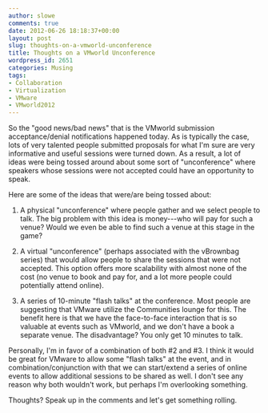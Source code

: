 ```yaml
---
author: slowe
comments: true
date: 2012-06-26 18:18:37+00:00
layout: post
slug: thoughts-on-a-vmworld-unconference
title: Thoughts on a VMworld Unconference
wordpress_id: 2651
categories: Musing
tags:
- Collaboration
- Virtualization
- VMware
- VMworld2012
---
```


So the "good news/bad news" that is the VMworld submission acceptance/denial notifications happened today. As is typically the case, lots of very talented people submitted proposals for what I'm sure are very informative and useful sessions were turned down. As a result, a lot of ideas were being tossed around about some sort of "unconference" where speakers whose sessions were not accepted could have an opportunity to speak.

Here are some of the ideas that were/are being tossed about:

1. A physical "unconference" where people gather and we select people to talk. The big problem with this idea is money---who will pay for such a venue? Would we even be able to find such a venue at this stage in the game?

2. A virtual "unconference" (perhaps associated with the vBrownbag series) that would allow people to share the sessions that were not accepted. This option offers more scalability with almost none of the cost (no venue to book and pay for, and a lot more people could potentially attend online).

3. A series of 10-minute "flash talks" at the conference. Most people are suggesting that VMware utilize the Communities lounge for this. The benefit here is that we have the face-to-face interaction that is so valuable at events such as VMworld, and we don't have a book a separate venue. The disadvantage? You only get 10 minutes to talk.

Personally, I'm in favor of a combination of both #2 and #3. I think it would be great for VMware to allow some "flash talks" at the event, and in combination/conjunction with that we can start/extend a series of online events to allow additional sessions to be shared as well. I don't see any reason why both wouldn't work, but perhaps I'm overlooking something.

Thoughts? Speak up in the comments and let's get something rolling.

